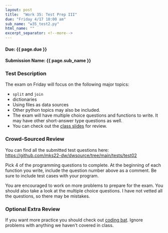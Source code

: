 ```yaml
---
layout: post
title:  "Work 35: Test Prep III"
due: "Friday 4/17 10:00 am"
sub_name: "w35_test2.py"
html_name: ""
excerpt_separator: <!--more-->
---
```


#### Due: {{ page.due }}
#### Submission Name: {{ page.sub_name }}

### Test Description
The exam on Friday will focus on the following major topics:
- `split` and `join`
- dictionaries
- Using files as data sources
- Other python topics may also be included.
- The exam will have multiple choice questions and functions to write. It may have other short-answer type questions as well.
- You can check out the [class slides](https://www.stuycs.org/dwlessons/fcs/selector.html) for review.

### Crowd-Sourced Review
You can find all the submitted test questions here: <https://github.com/mks22-dw/dwsource/tree/main/tests/test02>

Pick 4 of the programming questions to complete. At the beginning of each function you write, include the question number above as a comment. Be sure to include test cases with your program.

You are encouraged to work on more problems to prepare for the exam. You should also take a look at the multiple choice questions. I have not vetted all the questions, so there may be mistakes.

### Optional Extra Review
If you want more practice you should check out [coding bat](https://codingbat.com/python). Ignore problems with anything we haven't covered in class.
